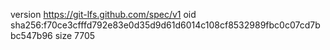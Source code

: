 version https://git-lfs.github.com/spec/v1
oid sha256:f70ce3cfffd792e83e0d35d9d61d6014c108cf8532989fbc0c07cd7bbc547b96
size 7705
